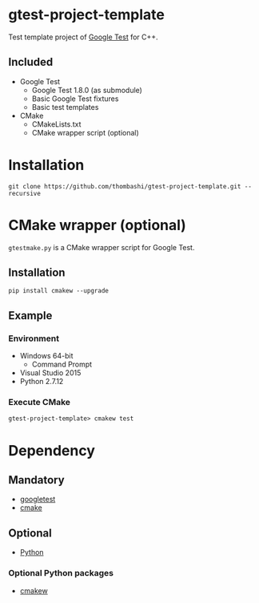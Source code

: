 # gtest-project-template
Test template project of [Google Test](https://github.com/google/googletest) for C++.

## Included
- Google Test
    - Google Test 1.8.0 (as submodule)
    - Basic Google Test fixtures
    - Basic test templates
- CMake
    - CMakeLists.txt
    - CMake wrapper script (optional)


# Installation
```
git clone https://github.com/thombashi/gtest-project-template.git --recursive
```


# CMake wrapper (optional)
`gtestmake.py` is a CMake wrapper script for Google Test.

## Installation
```
pip install cmakew --upgrade
```


## Example
### Environment
- Windows 64-bit
    - Command Prompt
- Visual Studio 2015
- Python 2.7.12

### Execute CMake
```
gtest-project-template> cmakew test
```



# Dependency
## Mandatory
- [googletest](https://github.com/google/googletest.git)
- [cmake](https://cmake.org/download/)

## Optional
- [Python](https://www.python.org/)

### Optional Python packages
- [cmakew](https://github.com/thombashi/cmakew)
